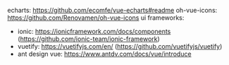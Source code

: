 echarts: https://github.com/ecomfe/vue-echarts#readme
oh-vue-icons: https://github.com/Renovamen/oh-vue-icons
ui frameworks:

-   ionic: https://ionicframework.com/docs/components (https://github.com/ionic-team/ionic-framework)
-   vuetify: https://vuetifyjs.com/en/ (https://github.com/vuetifyjs/vuetify)
-   ant design vue: https://www.antdv.com/docs/vue/introduce
